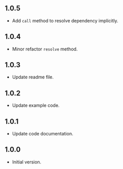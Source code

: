 ## 1.0.5

- Add `call` method to resolve dependency implicitly.

## 1.0.4

- Minor refactor `resolve` method.

## 1.0.3

- Update readme file.

## 1.0.2

- Update example code.

## 1.0.1

- Update code documentation.

## 1.0.0

- Initial version.
